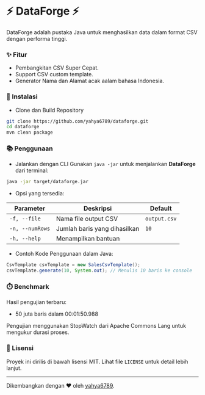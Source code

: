 # ⚡ **DataForge** ⚡
DataForge adalah pustaka Java untuk menghasilkan data dalam format CSV dengan performa tinggi.

### ✨ Fitur
* Pembangkitan CSV Super Cepat.
* Support CSV custom template.
* Generator Nama dan Alamat acak aalam bahasa Indonesia.

### 🚀 Instalasi
* Clone dan Build Repository
```sh
git clone https://github.com/yahya6789/dataforge.git
cd dataforge
mvn clean package
```

### 📚 Penggunaan
* Jalankan dengan CLI
Gunakan `java -jar` untuk menjalankan **DataForge** dari terminal:
```sh
java -jar target/dataforge.jar
```

* Opsi yang tersedia:

| Parameter       | Deskripsi                    | Default      |
| --------------- | ---------------------------- | ------------ |
| `-f, --file`    | Nama file output CSV         | `output.csv` |
| `-n, --numRows` | Jumlah baris yang dihasilkan | `10`         |
| `-h, --help`    | Menampilkan bantuan          |              |

* Contoh Kode Penggunaan dalam Java:
```java
CsvTemplate csvTemplate = new SalesCsvTemplate();
csvTemplate.generate(10, System.out); // Menulis 10 baris ke console
```

### ⏱️ Benchmark
Hasil pengujian terbaru:
- 50 juta baris dalam 00:01:50.988

Pengujian menggunakan StopWatch dari Apache Commons Lang untuk mengukur durasi proses.

### 📜 Lisensi
Proyek ini dirilis di bawah lisensi MIT. Lihat file `LICENSE` untuk detail lebih lanjut.

---

Dikembangkan dengan ❤️ oleh [yahya6789](https://github.com/yahya6789).
